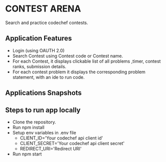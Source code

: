 # CONTEST ARENA

  Search and practice codechef contests.

## Application Features
* Login (using OAUTH 2.0)
* Search Contest using Contest code or Contest name.
* For each Contest, it displays clickable list of all problems ,timer, contest ranks, submission details.
* For each contest problem  it displays the corresponding problem statement, with an ide to run code.

## Applications Snapshots



## Steps to run app locally

* Clone the repository.
* Run npm install
* Setup env variables in .env file 
  * CLIENT_ID='Your codechef api client id'
  * CLIENT_SECRET='Your codechef api client secret'
  * REDIRECT_URI='Redirect URI'
* Run npm start
  

